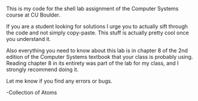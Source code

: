 This is my code for the shell lab assignment of the Computer Systems course at CU Boulder.

If you are a student looking for solutions I urge you to actually sift through the code and not simply copy-paste.  This stuff is actually pretty cool once you understand it.

Also everything you need to know about this lab is in chapter 8 of the 2nd edition of the Computer Systems textbook that your class is probably using.  Reading chapter 8 in its entirety was part of the lab for my class, and I strongly recommend doing it.

Let me know if you find any errors or bugs.

-Collection of Atoms
